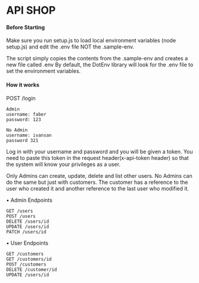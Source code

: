 # API SHOP

#### Before Starting
Make sure you run setup.js to load local environment variables (node setup.js) and edit the .env file NOT the .sample-env.

The script simply copies the contents from the .sample-env and creates a new file called .env 
By default, the DotEnv library will look for the .env file to set the environment variables.

#### How it works


POST /login

```
Admin
username: faber
password: 123

No Admin
username: ivansan
password 321
```

Log in with your username and password and you will be given a token. You need to paste this token in the request header(x-api-token header) so that the system will know your privileges as a user.

Only Admins can create, update, delete and list other users. No Admins can do the same but just with customers. The customer has a reference to the user who created it and another reference to the last user who modified it. 

• Admin Endpoints

```
GET /users
POST /users
DELETE /users/id
UPDATE /users/id
PATCH /users/id
```

• User Endpoints

```
GET /customers
GET /customers/id
POST /customers
DELETE /customer/id
UPDATE /users/id
```

